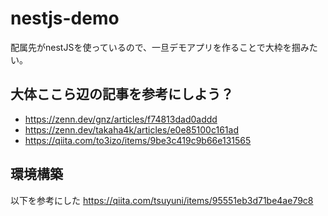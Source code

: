 # nestjs-demo
配属先がnestJSを使っているので、一旦デモアプリを作ることで大枠を掴みたい。

## 大体ここら辺の記事を参考にしよう？
- https://zenn.dev/gnz/articles/f74813dad0addd
- https://zenn.dev/takaha4k/articles/e0e85100c161ad
- https://qiita.com/to3izo/items/9be3c419c9b66e131565

## 環境構築
以下を参考にした
https://qiita.com/tsuyuni/items/95551eb3d71be4ae79c8
